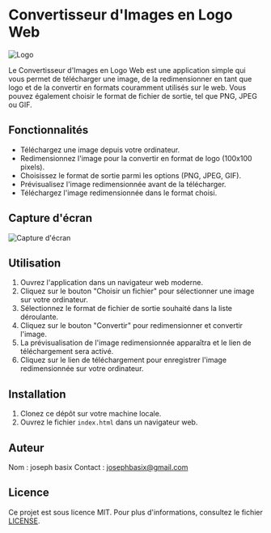 # Convertisseur d'Images en Logo Web

![Logo](logo.png)

Le Convertisseur d'Images en Logo Web est une application simple qui vous permet de télécharger une image, de la redimensionner en tant que logo et de la convertir en formats couramment utilisés sur le web. Vous pouvez également choisir le format de fichier de sortie, tel que PNG, JPEG ou GIF.

## Fonctionnalités

- Téléchargez une image depuis votre ordinateur.
- Redimensionnez l'image pour la convertir en format de logo (100x100 pixels).
- Choisissez le format de sortie parmi les options (PNG, JPEG, GIF).
- Prévisualisez l'image redimensionnée avant de la télécharger.
- Téléchargez l'image redimensionnée dans le format choisi.

## Capture d'écran

![Capture d'écran](screenshot.png)

## Utilisation

1. Ouvrez l'application dans un navigateur web moderne.
2. Cliquez sur le bouton "Choisir un fichier" pour sélectionner une image sur votre ordinateur.
3. Sélectionnez le format de fichier de sortie souhaité dans la liste déroulante.
4. Cliquez sur le bouton "Convertir" pour redimensionner et convertir l'image.
5. La prévisualisation de l'image redimensionnée apparaîtra et le lien de téléchargement sera activé.
6. Cliquez sur le lien de téléchargement pour enregistrer l'image redimensionnée sur votre ordinateur.

## Installation

1. Clonez ce dépôt sur votre machine locale.
2. Ouvrez le fichier `index.html` dans un navigateur web.

## Auteur

Nom : joseph basix
Contact : josephbasix@gmail.com

## Licence

Ce projet est sous licence MIT. Pour plus d'informations, consultez le fichier [LICENSE](LICENSE).
